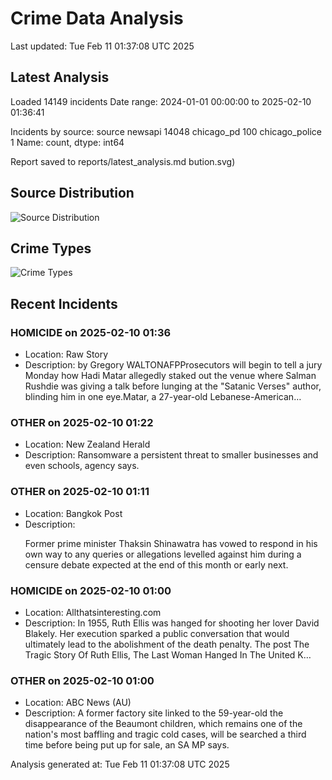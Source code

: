 # Crime Data Analysis
Last updated: Tue Feb 11 01:37:08 UTC 2025

## Latest Analysis

Loaded 14149 incidents
Date range: 2024-01-01 00:00:00 to 2025-02-10 01:36:41

Incidents by source:
source
newsapi           14048
chicago_pd          100
chicago_police        1
Name: count, dtype: int64

Report saved to reports/latest_analysis.md
bution.svg)

## Source Distribution
![Source Distribution](images/source_distribution.svg)

## Crime Types
![Crime Types](images/crime_types.svg)

## Recent Incidents

### HOMICIDE on 2025-02-10 01:36
- Location: Raw Story
- Description: by Gregory WALTONAFPProsecutors will begin to tell a jury Monday how Hadi Matar allegedly staked out the venue where Salman Rushdie was giving a talk before lunging at the "Satanic Verses" author, blinding him in one eye.Matar, a 27-year-old Lebanese-American…


### OTHER on 2025-02-10 01:22
- Location: New Zealand Herald
- Description: Ransomware a persistent threat to smaller businesses and even schools, agency says.


### OTHER on 2025-02-10 01:11
- Location: Bangkok Post
- Description: <p>Former prime minister Thaksin Shinawatra has vowed to respond in his own way to any queries or allegations levelled against him during a censure debate expected at the end of this month or early next.</p>


### HOMICIDE on 2025-02-10 01:00
- Location: Allthatsinteresting.com
- Description: In 1955, Ruth Ellis was hanged for shooting her lover David Blakely. Her execution sparked a public conversation that would ultimately lead to the abolishment of the death penalty.
The post The Tragic Story Of Ruth Ellis, The Last Woman Hanged In The United K…


### OTHER on 2025-02-10 01:00
- Location: ABC News (AU)
- Description: A former factory site linked to the 59-year-old the disappearance of the Beaumont children, which remains one of the nation's most baffling and tragic cold cases, will be searched a third time before being put up for sale, an SA MP says.

Analysis generated at: Tue Feb 11 01:37:08 UTC 2025
